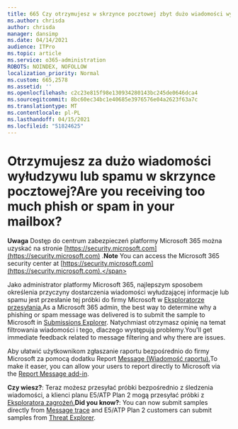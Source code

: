 ```yaml
---
title: 665 Czy otrzymujesz w skrzynce pocztowej zbyt dużo wiadomości wyłudowych lub spamu?
ms.author: chrisda
author: chrisda
manager: dansimp
ms.date: 04/14/2021
audience: ITPro
ms.topic: article
ms.service: o365-administration
ROBOTS: NOINDEX, NOFOLLOW
localization_priority: Normal
ms.custom: 665,2578
ms.assetid: ''
ms.openlocfilehash: c2c23e815f98e130934280143bc245de0646dca4
ms.sourcegitcommit: 8bc60ec34bc1e40685e3976576e04a2623f63a7c
ms.translationtype: MT
ms.contentlocale: pl-PL
ms.lasthandoff: 04/15/2021
ms.locfileid: "51824625"
---
```

# <a name="are-you-receiving-too-much-phish-or-spam-in-your-mailbox"></a><span data-ttu-id="3a0ce-102">Otrzymujesz za dużo wiadomości wyłudzywu lub spamu w skrzynce pocztowej?</span><span class="sxs-lookup"><span data-stu-id="3a0ce-102">Are you receiving too much phish or spam in your mailbox?</span></span>

<span data-ttu-id="3a0ce-103">**Uwaga** Dostęp do centrum zabezpieczeń platformy Microsoft 365 można uzyskać na stronie [https://security.microsoft.com](https://security.microsoft.com) .</span><span class="sxs-lookup"><span data-stu-id="3a0ce-103">**Note** You can access the Microsoft 365 security center at [https://security.microsoft.com](https://security.microsoft.com).</span></span>

<span data-ttu-id="3a0ce-104">Jako administrator platformy Microsoft 365, najlepszym sposobem określenia przyczyny dostarczenia wiadomości wyłudzającej informacje lub spamu jest przesłanie tej próbki do firmy Microsoft w [Eksploratorze przesyłania.](https://security.microsoft.com/reportsubmission)</span><span class="sxs-lookup"><span data-stu-id="3a0ce-104">As a Microsoft 365 admin, the best way to determine why a phishing or spam message was delivered is to submit the sample to Microsoft in [Submissions Explorer](https://security.microsoft.com/reportsubmission).</span></span> <span data-ttu-id="3a0ce-105">Natychmiast otrzymasz opinię na temat filtrowania wiadomości i tego, dlaczego występują problemy.</span><span class="sxs-lookup"><span data-stu-id="3a0ce-105">You'll get immediate feedback related to message filtering and why there are issues.</span></span>

<span data-ttu-id="3a0ce-106">Aby ułatwić użytkownikom zgłaszanie raportu bezpośrednio do firmy Microsoft za pomocą dodatku Report [Message (Wiadomość raportu).](https://appsource.microsoft.com/product/office/WA104381180?src=office&tab=Overview)</span><span class="sxs-lookup"><span data-stu-id="3a0ce-106">To make it easer, you can allow your users to report directly to Microsoft via the [Report Message add-in](https://appsource.microsoft.com/product/office/WA104381180?src=office&tab=Overview).</span></span>

<span data-ttu-id="3a0ce-107">**Czy wiesz?**: Teraz możesz przesyłać próbki bezpośrednio z śledzenia wiadomości, a klienci planu E5/ATP Plan 2 mogą przesyłać próbki z [](https://security.microsoft.com/messagetrace) [Eksploratora zagrożeń.](https://docs.microsoft.com/microsoft-365/security/office-365-security/threat-explorer)</span><span class="sxs-lookup"><span data-stu-id="3a0ce-107">**Did you know?**: You can now submit samples directly from [Message trace](https://security.microsoft.com/messagetrace) and E5/ATP Plan 2 customers can submit samples from [Threat Explorer](https://docs.microsoft.com/microsoft-365/security/office-365-security/threat-explorer).</span></span>
